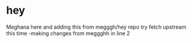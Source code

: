 # hey
Meghana here 
and adding this from megggh/hey repo
try fetch upstream this time
-making changes from meggghh in line 2
